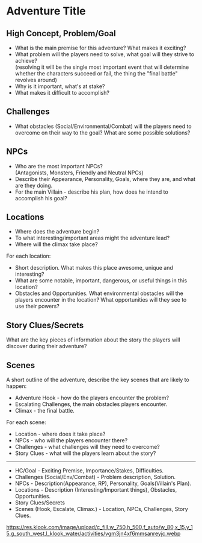 # Adventure Title
## High Concept, Problem/Goal
- What is the main premise for this adventure? What makes it exciting?
- What problem will the players need to solve, what goal will they strive to achieve?  
(resolving it will be the single most important event that will determine whether the characters succeed or fail, the thing the "final battle" revolves around)
- Why is it important, what's at stake?
- What makes it difficult to accomplish?

## Challenges
- What obstacles (Social/Environmental/Combat) will the players need to overcome on their way to the goal? What are some possible solutions?

## NPCs
- Who are the most important NPCs?  
(Antagonists, Monsters, Friendly and Neutral NPCs)
- Describe their Appearance, Personality, Goals, where they are, and what are they doing.
- For the main Villain - describe his plan, how does he intend to accomplish his goal?

## Locations
- Where does the adventure begin?
- To what interesting/important areas might the adventure lead?
- Where will the climax take place?

For each location:

- Short description. What makes this place awesome, unique and interesting?
- What are some notable, important, dangerous, or useful things in this location?
- Obstacles and Opportunities. What environmental obstacles will the players encounter in the location? What opportunities will they see to use their powers?

## Story Clues/Secrets
What are the key pieces of information about the story the players will discover during their adventure?

## Scenes
A short outline of the adventure, describe the key scenes that are likely to happen:

- Adventure Hook - how do the players encounter the problem?
- Escalating Challenges, the main obstacles players encounter.
- Climax - the final battle.

For each scene:

- Location - where does it take place?
- NPCs - who will the players encounter there?
- Challenges - what challenges will they need to overcome?
- Story Clues - what will the players learn about the story?

----

- HC/Goal - Exciting Premise, Importance/Stakes, Difficulties.
- Challenges (Social/Env/Combat) - Problem description, Solution.
- NPCs - Description(Appearance, RP), Personality, Goals(Villain's Plan).
- Locations - Description (Interesting/Important things), Obstacles, Opportunities.
- Story Clues/Secrets
- Scenes (Hook, Escalate, Climax.) - Location, NPCs, Challenges, Story Clues.

https://res.klook.com/image/upload/c_fill,w_750,h_500,f_auto/w_80,x_15,y_15,g_south_west,l_klook_water/activities/vgm3jn4xf6mmsanreyjc.webp
